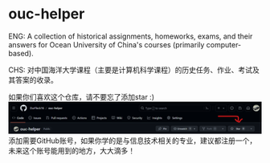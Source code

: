 # ouc-helper

ENG: A collection of historical assignments, homeworks, exams, and their answers for Ocean University of China's courses (primarily computer-based).  

CHS: 对中国海洋大学课程（主要是计算机科学课程）的历史任务、作业、考试及其答案的收录。

如果你们喜欢这个仓库，请不要忘了添加star :\)
![GitHub Adding Star](./img/github-add-star.png "具体添加方法")  
添加需要GitHub账号，如果你学的是与信息技术相关的专业，建议都注册一个，未来这个账号能用到的地方，大大滴多！  

